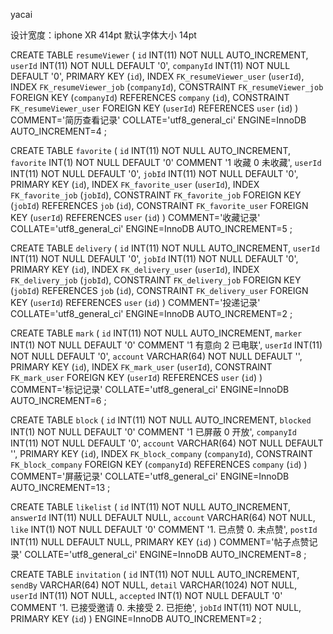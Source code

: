 yacai

设计宽度：iphone XR 414pt
默认字体大小 14pt

CREATE TABLE `resumeViewer` (
	`id` INT(11) NOT NULL AUTO_INCREMENT,
	`userId` INT(11) NOT NULL DEFAULT '0',
	`companyId` INT(11) NOT NULL DEFAULT '0',
	PRIMARY KEY (`id`),
	INDEX `FK_resumeViewer_user` (`userId`),
	INDEX `FK_resumeViewer_job` (`companyId`),
	CONSTRAINT `FK_resumeViewer_job` FOREIGN KEY (`companyId`) REFERENCES `company` (`id`),
	CONSTRAINT `FK_resumeViewer_user` FOREIGN KEY (`userId`) REFERENCES `user` (`id`)
)
COMMENT='简历查看记录'
COLLATE='utf8_general_ci'
ENGINE=InnoDB
AUTO_INCREMENT=4
;

CREATE TABLE `favorite` (
	`id` INT(11) NOT NULL AUTO_INCREMENT,
	`favorite` INT(1) NOT NULL DEFAULT '0' COMMENT '1 收藏 0 未收藏',
	`userId` INT(11) NOT NULL DEFAULT '0',
	`jobId` INT(11) NOT NULL DEFAULT '0',
	PRIMARY KEY (`id`),
	INDEX `FK_favorite_user` (`userId`),
	INDEX `FK_favorite_job` (`jobId`),
	CONSTRAINT `FK_favorite_job` FOREIGN KEY (`jobId`) REFERENCES `job` (`id`),
	CONSTRAINT `FK_favorite_user` FOREIGN KEY (`userId`) REFERENCES `user` (`id`)
)
COMMENT='收藏记录'
COLLATE='utf8_general_ci'
ENGINE=InnoDB
AUTO_INCREMENT=5
;

CREATE TABLE `delivery` (
	`id` INT(11) NOT NULL AUTO_INCREMENT,
	`userId` INT(11) NOT NULL DEFAULT '0',
	`jobId` INT(11) NOT NULL DEFAULT '0',
	PRIMARY KEY (`id`),
	INDEX `FK_delivery_user` (`userId`),
	INDEX `FK_delivery_job` (`jobId`),
	CONSTRAINT `FK_delivery_job` FOREIGN KEY (`jobId`) REFERENCES `job` (`id`),
	CONSTRAINT `FK_delivery_user` FOREIGN KEY (`userId`) REFERENCES `user` (`id`)
)
COMMENT='投递记录'
COLLATE='utf8_general_ci'
ENGINE=InnoDB
AUTO_INCREMENT=2
;

CREATE TABLE `mark` (
	`id` INT(11) NOT NULL AUTO_INCREMENT,
	`marker` INT(1) NOT NULL DEFAULT '0' COMMENT '1 有意向 2 已电联',
	`userId` INT(11) NOT NULL DEFAULT '0',
	`account` VARCHAR(64) NOT NULL DEFAULT '',
	PRIMARY KEY (`id`),
	INDEX `FK_mark_user` (`userId`),
	CONSTRAINT `FK_mark_user` FOREIGN KEY (`userId`) REFERENCES `user` (`id`)
)
COMMENT='标记记录'
COLLATE='utf8_general_ci'
ENGINE=InnoDB
AUTO_INCREMENT=6
;

CREATE TABLE `block` (
	`id` INT(11) NOT NULL AUTO_INCREMENT,
	`blocked` INT(1) NOT NULL DEFAULT '0' COMMENT '1 已屏蔽 0 开放',
	`companyId` INT(11) NOT NULL DEFAULT '0',
	`account` VARCHAR(64) NOT NULL DEFAULT '',
	PRIMARY KEY (`id`),
	INDEX `FK_block_company` (`companyId`),
	CONSTRAINT `FK_block_company` FOREIGN KEY (`companyId`) REFERENCES `company` (`id`)
)
COMMENT='屏蔽记录'
COLLATE='utf8_general_ci'
ENGINE=InnoDB
AUTO_INCREMENT=13
;

CREATE TABLE `likelist` (
	`id` INT(11) NOT NULL AUTO_INCREMENT,
	`answerId` INT(11) NULL DEFAULT NULL,
	`account` VARCHAR(64) NOT NULL,
	`like` INT(1) NOT NULL DEFAULT '0' COMMENT '1. 已点赞 0. 未点赞',
	`postId` INT(11) NULL DEFAULT NULL,
	PRIMARY KEY (`id`)
)
COMMENT='帖子点赞记录'
COLLATE='utf8_general_ci'
ENGINE=InnoDB
AUTO_INCREMENT=8
;

CREATE TABLE `invitation` (
	`id` INT(11) NOT NULL AUTO_INCREMENT,
	`sendBy` VARCHAR(64) NOT NULL,
	`detail` VARCHAR(1024) NOT NULL,
	`userId` INT(11) NOT NULL,
	`accepted` INT(1) NOT NULL DEFAULT '0' COMMENT '1. 已接受邀请 0. 未接受 2. 已拒绝',
	`jobId` INT(11) NOT NULL,
	PRIMARY KEY (`id`)
)
ENGINE=InnoDB
AUTO_INCREMENT=2
;
